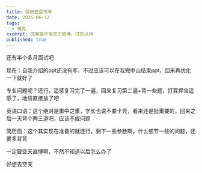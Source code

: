 ```yaml
---
title: 保研去空天呀
date: 2025-06-12
tags:
  - 推免
excerpt: 究竟能不能空天直博，拭目以待
published: true
---
```

<!--StartFragment-->

还有半个多月面试吧

现在：自我介绍的ppt还没有写，不过应该可以在我完中山结束ppt，回来再优化一下就好了

专业问题呢？还行，遥感复习完了一遍，回来复习第二遍+背一些题，打算押宝遥感了，地信直接放了吧

英语口语：这个绝对是重中之重，学长也说不要卡壳，看来还是挺重要的，回来之后一天背个两三道吧，应该不成问题

简历面：这个其实现在准备的就还行，剩下一些参数啊，什么细节一些的问题，还要多背背

一定要空天直博啊，不然不知道以后怎么办了

好想去空天

<!--EndFragment-->
